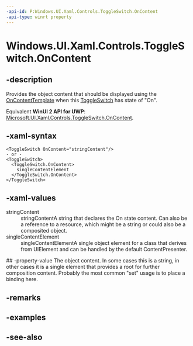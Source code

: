 ```yaml
---
-api-id: P:Windows.UI.Xaml.Controls.ToggleSwitch.OnContent
-api-type: winrt property
---
```


<!-- Property syntax
public object OnContent { get;  set; }
-->

# Windows.UI.Xaml.Controls.ToggleSwitch.OnContent

## -description
Provides the object content that should be displayed using the [OnContentTemplate](toggleswitch_oncontenttemplate.md) when this [ToggleSwitch](toggleswitch.md) has state of "On".

Equivalent **WinUI 2 API for UWP**: [Microsoft.UI.Xaml.Controls.ToggleSwitch.OnContent](/windows/winui/api/microsoft.ui.xaml.controls.toggleswitch.oncontent).

## -xaml-syntax
```xaml
<ToggleSwitch OnContent="stringContent"/>
- or -
<ToggleSwitch>
  <ToggleSwitch.OnContent>
    singleContentElement
  </ToggleSwitch.OnContent>
</ToggleSwitch>
```


## -xaml-values
<dl><dt>stringContent</dt><dd>stringContentA string that declares the On state content. Can also be a reference to a resource, which might be a string or could also be a composited object.</dd>
<dt>singleContentElement</dt><dd>singleContentElementA single object element for a class that derives from UIElement and can be handled by the default ContentPresenter.</dd>
</dl>
## -property-value
The object content. In some cases this is a string, in other cases it is a single element that provides a root for further composition content. Probably the most common "set" usage is to place a binding here.

## -remarks

## -examples

## -see-also
